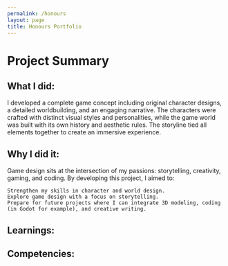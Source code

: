 ```yaml
---
permalink: /honours
layout: page
title: Honours Portfolio
---
```


<h1>Project Summary</h1>
<h2 style="max-width: 500px">What I did: </h2>
    I developed a complete game concept including original character designs, 
    a detailed worldbuilding, and an engaging narrative. 
    The characters were crafted with distinct visual styles and personalities, 
    while the game world was built with its own history and aesthetic rules. 
    The storyline tied all elements together to create an immersive experience.
    
<h2>Why I did it: </h2>
    Game design sits at the intersection of my passions: storytelling, 
    creativity, gaming, and coding. By developing this project, I aimed to:

    Strengthen my skills in character and world design.
    Explore game design with a focus on storytelling.
    Prepare for future projects where I can integrate 3D modeling, coding (in Godot for example), and creative writing.
<h2>Learnings: </h2>
<h2>Competencies: </h2>
